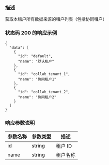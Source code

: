 ### 描述

获取本租户所有数据来源的租户列表（包括协同租户）

### 状态码 200 的响应示例

```json5
{
  "data": [
    {
      "id": "default",
      "name": "默认租户"
    },
    {
      "id": "collab_tenant_1",
      "name": "协同租户1"
    },
    {
      "id": "collab_tenant_2",
      "name": "协同租户2"
    }
  ]
}
```

### 响应参数说明

| 参数名称                | 参数类型   | 描述       |
|---------------------|--------|----------|
| id                  | string | 租户 ID    |
| name                | string | 租户名称     |
